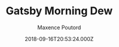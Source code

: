 ---
title: Gatsby Morning Dew
github: https://github.com/maxpou/gatsby-starter-morning-dew
demo: https://maxpou.github.io/gatsby-starter-morning-dew/
author: Maxence Poutord
ssg:
  - Gatsby
cms:
  - Markdown
date: 2018-09-16T20:53:24.000Z
description: ':rocket: A Gatsby theme/starter to build lightning-fast blog/websites'
draft: false
publish_date: '2018-09-16T20:53:24Z'
update_date: '2021-04-04T09:03:51Z'
github_star: 202
github_fork: 41
---